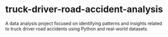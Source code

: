 # truck-driver-road-accident-analysis
A data analysis project focused on identifying patterns and insights related to truck driver road accidents using Python and real-world datasets.
